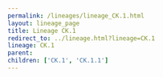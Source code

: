 ```yaml
---
permalink: /lineages/lineage_CK.1.html
layout: lineage_page
title: Lineage CK.1
redirect_to: ../lineage.html?lineage=CK.1
lineage: CK.1
parent: 
children: ['CK.1', 'CK.1.1']
---
```

